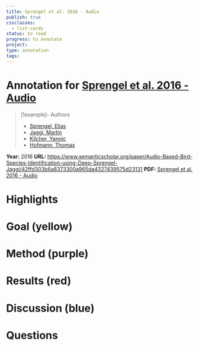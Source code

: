 ```yaml
---
title: Sprengel et al. 2016 - Audio
publish: true
cssclasses:
  - list-cards
status: to read
progress: to annotate
project:
type: annotation
tags:
---
```

# Annotation for [Sprengel et al. 2016 - Audio](Papers/References/Sprengel%20et%20al.%202016%20-%20Audio)

> [!example]- Authors
> - [Sprengel, Elias](Papers/People/Sprengel%20Elias)
> - [Jaggi, Martin](Papers/People/Jaggi%20Martin)
> - [Kilcher, Yannic](Papers/People/Kilcher%20Yannic)
> - [Hofmann, Thomas](Papers/People/Hofmann%20Thomas)

**Year:** 2016
**URL:** https://www.semanticscholar.org/paper/Audio-Based-Bird-Species-Identification-using-Deep-Sprengel-Jaggi/42ffd303b6a8373300a965da4327439575d23131
**PDF:** [Sprengel et al. 2016 - Audio](Papers/PDFs/Sprengel%20et%20al.%202016%20-%20Audio%20Based%20Bird%20Species%20Identification%20using%20Deep%20Learning%20Techniques.pdf)

# Highlights


# Goal (yellow)


# Method (purple)


# Results (red)


# Discussion (blue)


# Questions

